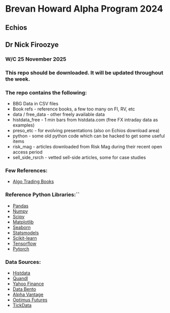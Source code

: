 # Brevan Howard Alpha Program 2024
## Echios
## Dr Nick Firoozye 

### W/C 25 November 2025

### This repo should be downloaded. It will be updated throughout the week. 
### The repo contains the following:
* BBG Data in CSV files
* Book refs - reference books, a few too many on FI, RV, etc
* data / free_data - other freely available data
* histdata_free - 1 min bars from histdata.com (free FX intraday data as examples)
* preso_etc - for evolving presentations (also on Echios download area)
* python - some old python code which can be hacked to get some useful items
* risk_mag - articles downloaded from Risk Mag during their recent open access period
* sell_side_rsrch - vetted sell-side articles, some for case studies


### Few References:
* [Algo Trading Books](https://docs.google.com/spreadsheets/d/1fk0csVKeT_xSln1axRhBp5u_cgz-erNAXYZKYgI8xtk/edit?gid=1400952301#gid=1400952301)

### Reference Python Libraries:``
* [Pandas](https://pandas.pydata.org/)
* [Numpy](https://numpy.org/)
* [Scipy](https://www.scipy.org/)
* [Matplotlib](https://matplotlib.org/)
* [Seaborn](https://seaborn.pydata.org/)
* [Statsmodels](https://www.statsmodels.org/stable/index.html)
* [Scikit-learn](https://scikit-learn.org/stable/)
* [Tensorflow](https://www.tensorflow.org/)
* [Pytorch](https://pytorch.org/)


### Data Sources:
* [Histdata](https://www.histdata.com/)
* [Quandl](https://www.quandl.com/)
* [Yahoo Finance](https://finance.yahoo.com/)
* [Data Bento](https://www.databento.com/)
* [Alpha Vantage](https://www.alphavantage.co/)
* [Optimus Futures](https://optimusfutures.com/)
* [TickData](https://www.tickdata.com/)


